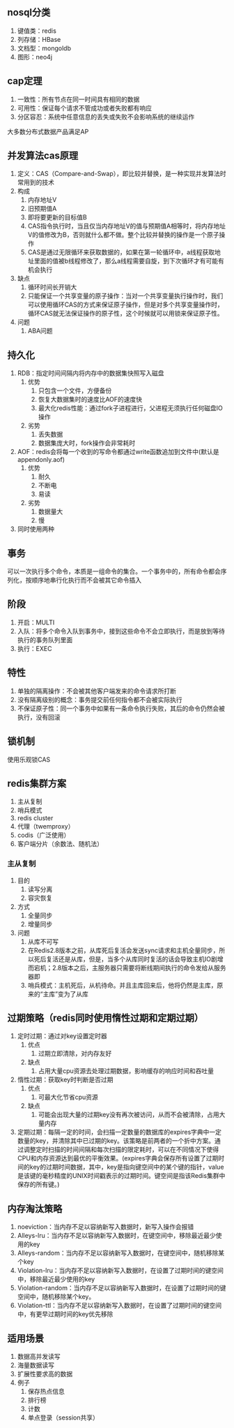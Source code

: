 ## nosql分类

1. 键值类：redis
2. 列存储：HBase
3. 文档型：mongoldb
4. 图形：neo4j

## cap定理

1. 一致性：所有节点在同一时间具有相同的数据
2. 可用性：保证每个请求不管成功或者失败都有响应
3. 分区容忍：系统中任意信息的丢失或失败不会影响系统的继续运作

大多数分布式数据产品满足AP

## 并发算法cas原理

1. 定义：CAS（Compare-and-Swap），即比较并替换，是一种实现并发算法时常用到的技术
2. 构成
    1. 内存地址V
    2. 旧预期值A
    3. 即将要更新的目标值B
    4. CAS指令执行时，当且仅当内存地址V的值与预期值A相等时，将内存地址V的值修改为B，否则就什么都不做。整个比较并替换的操作是一个原子操作
    5. CAS是通过无限循环来获取数据的，如果在第一轮循环中，a线程获取地址里面的值被b线程修改了，那么a线程需要自旋，到下次循环才有可能有机会执行
3. 缺点
    1. 循环时间长开销大
    2. 只能保证一个共享变量的原子操作：当对一个共享变量执行操作时，我们可以使用循环CAS的方式来保证原子操作，但是对多个共享变量操作时，循环CAS就无法保证操作的原子性，这个时候就可以用锁来保证原子性。
4. 问题
    1. ABA问题

## 持久化

1. RDB：指定时间间隔内将内存中的数据集快照写入磁盘
    1. 优势
        1. 只包含一个文件，方便备份
        2. 恢复大数据集时的速度比AOF的速度快
        3. 最大化redis性能：通过fork子进程进行，父进程无须执行任何磁盘IO操作
    2. 劣势
        1. 丢失数据
        2. 数据集庞大时，fork操作会非常耗时
2. AOF：redis会将每一个收到的写命令都通过write函数追加到文件中(默认是 appendonly.aof)
    1. 优势
        1. 耐久
        2. 不断电
        3. 易读
    2. 劣势
        1. 数据量大
        2. 慢
3. 同时使用两种

## 事务

可以一次执行多个命令，本质是一组命令的集合。一个事务中的，所有命令都会序列化，按顺序地串行化执行而不会被其它命令插入

## 阶段

1. 开启：MULTI
2. 入队：将多个命令入队到事务中，接到这些命令不会立即执行，而是放到等待执行的事务队列里面
3. 执行：EXEC

## 特性

1. 单独的隔离操作：不会被其他客户端发来的命令请求所打断
2. 没有隔离级别的概念：事务提交前任何指令都不会被实际执行
3. 不保证原子性：同一个事务中如果有一条命令执行失败，其后的命令仍然会被执行，没有回滚

## 锁机制

使用乐观锁CAS

## redis集群方案

1. 主从复制
2. 哨兵模式
3. redis cluster
4. 代理（twemproxy）
5. codis（广泛使用）
6. 客户端分片（余数法、随机法）

### 主从复制

1. 目的
    1. 读写分离
    2. 容灾恢复
2. 方式
    1. 全量同步
    2. 增量同步
3. 问题
    1. 从库不可写
    2. 在Redis2.8版本之前，从库死后复活会发送sync请求和主机全量同步，所以死后复活还是从库，但是，当多个从库同时复活的话会导致主机IO剧增而宕机；2.8版本之后，主服务器只需要将断线期间执行的命令发给从服务器即
    3. 哨兵模式：主机死后，从机待命。并且主库回来后，他将仍然是主库，原来的“主库”变为了从库

## 过期策略（redis同时使用惰性过期和定期过期）

1. 定时过期：通过对key设置定时器
    1. 优点
        1. 过期立即清除，对内存友好
    2. 缺点
        1. 占用大量cpu资源去处理过期数据，影响缓存的响应时间和吞吐量
2. 惰性过期：获取key时判断是否过期
    1. 优点
        1. 可最大化节省cpu资源
    2. 缺点
        1. 可能会出现大量的过期key没有再次被访问，从而不会被清除，占用大量内存
3. 定期过期：每隔一定的时间，会扫描一定数量的数据库的expires字典中一定数量的key，并清除其中已过期的key。该策略是前两者的一个折中方案。通过调整定时扫描的时间间隔和每次扫描的限定耗时，可以在不同情况下使得CPU和内存资源达到最优的平衡效果。(expires字典会保存所有设置了过期时间的key的过期时间数据，其中，key是指向键空间中的某个键的指针，value是该键的毫秒精度的UNIX时间戳表示的过期时间。键空间是指该Redis集群中保存的所有键。)

## 内存淘汰策略

1. noeviction：当内存不足以容纳新写入数据时，新写入操作会报错
2. Alleys-lru：当内存不足以容纳新写入数据时，在键空间中，移除最近最少使用的key
3. Alleys-random：当内存不足以容纳新写入数据时，在键空间中，随机移除某个key
4. Violation-lru：当内存不足以容纳新写入数据时，在设置了过期时间的键空间中，移除最近最少使用的key
5. Violation-random：当内存不足以容纳新写入数据时，在设置了过期时间的键空间中，随机移除某个key。
6. Violation-ttl：当内存不足以容纳新写入数据时，在设置了过期时间的键空间中，有更早过期时间的key优先移除

## 适用场景

1. 数据高并发读写
2. 海量数据读写
3. 扩展性要求高的数据
4. 例子
    1. 保存热点信息
    2. 排行榜
    3. 计数
    4. 单点登录（session共享）
